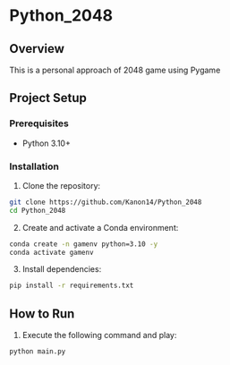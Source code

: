 # Python_2048

## Overview
This is a personal approach of 2048 game using Pygame

## Project Setup
### Prerequisites
- Python 3.10+

### Installation
1. Clone the repository:
```bash
git clone https://github.com/Kanon14/Python_2048
cd Python_2048
```

2. Create and activate a Conda environment:
```bash
conda create -n gamenv python=3.10 -y
conda activate gamenv
```

3. Install dependencies:
```bash
pip install -r requirements.txt
```

## How to Run
1. Execute the following command and play:
```bash
python main.py
```